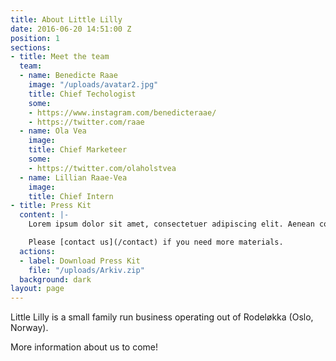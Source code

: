 ```yaml
---
title: About Little Lilly
date: 2016-06-20 14:51:00 Z
position: 1
sections:
- title: Meet the team
  team:
  - name: Benedicte Raae
    image: "/uploads/avatar2.jpg"
    title: Chief Techologist
    some:
    - https://www.instagram.com/benedicteraae/
    - https://twitter.com/raae
  - name: Ola Vea
    image: 
    title: Chief Marketeer
    some:
    - https://twitter.com/olaholstvea
  - name: Lillian Raae-Vea
    image: 
    title: Chief Intern
- title: Press Kit
  content: |-
    Lorem ipsum dolor sit amet, consectetuer adipiscing elit. Aenean commodo ligula eget dolor. Aenean massa. Cum sociis natoque penatibus et magnis dis parturient montes, nascetur ridiculus mus. Donec quam felis, ultricies nec.

    Please [contact us](/contact) if you need more materials.
  actions:
  - label: Download Press Kit
    file: "/uploads/Arkiv.zip"
  background: dark
layout: page
---
```


Little Lilly is a small family run business operating out of Rodeløkka (Oslo, Norway).

More information about us to come! 
